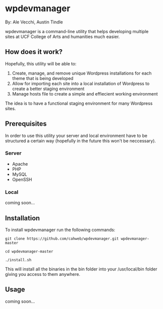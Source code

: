 # wpdevmanager
By: Ale Vecchi, Austin Tindle

wpdevmanager is a command-line utility that helps developing multiple sites at UCF College of Arts and humanities much easier.

## How does it work?
Hopefully, this utility will be able to:

<ol>
  <li>Create, manage, and remove unique Wordpress installations for each theme that is being developed</li>
  <li>Allow for importing each site into a local installation of Wordpress to create a better staging environment</li>
  <li>Manage hosts file to create a simple and effiecient working environment</li>
</ol>

The idea is to have a functional staging environment for many Wordpress sites.

## Prerequisites
In order to use this utility your server and local environment have to be structured a certain way (hopefully in the future this won't be neccessary).
### Server
  <ul>
    <li>Apache</li>
    <li>PHP</li>
    <li>MySQL</li>
    <li>OpenSSH</li>
  </ul>

### Local
coming soon...

## Installation

To install wpdevmanager run the following commands:
<pre><code>git clone https://github.com/cahweb/wpdevmanager.git wpdevmanager-master

cd wpdevmanager-master

./install.sh
</code></pre>

This will install all the binaries in the bin folder into your /usr/local/bin folder giving you access to them anywhere.

## Usage
coming soon...
